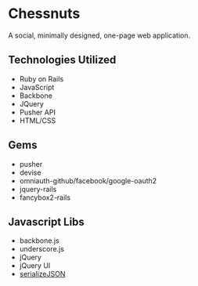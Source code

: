 Chessnuts
=========

A social, minimally designed, one-page web application.

Technologies Utilized
---------------------
* Ruby on Rails
* JavaScript
* Backbone
* JQuery
* Pusher API
* HTML/CSS

Gems
----
* pusher
* devise
* omniauth-github/facebook/google-oauth2
* jquery-rails
* fancybox2-rails

Javascript Libs
---------------
* backbone.js
* underscore.js
* jQuery
* jQuery UI
* [serializeJSON](https://github.com/marioizquierdo/jquery.serializeJSON)
